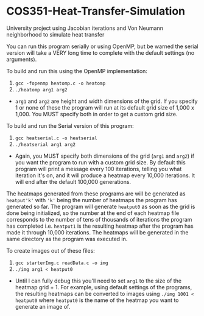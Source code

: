 # COS351-Heat-Transfer-Simulation
University project using Jacobian iterations and Von Neumann neighborhood to simulate heat transfer

You can run this program serially or using OpenMP, but be warned the serial version will take a VERY long time to complete with the default settings (no arguments). 

To build and run this using the OpenMP implementation:
1. `gcc -fopenmp heatomp.c -o heatomp`
2. `./heatomp arg1 arg2` 
* `arg1` and `arg2` are height and width dimensions of the grid. If you specify 1 or none of these the program will run at its default grid size of 1,000 x 1,000. You MUST specify both in order to get a custom grid size. 

To build and run the Serial version of this program:
1. `gcc heatserial.c -o heatserial`
2. `./heatserial arg1 arg2` 
* Again, you MUST specify both dimensions of the grid (`arg1` and `arg2`) if you want the program to run with a custom grid size. 
By default this program will print a message every 100 iterations, telling you what iteration it's on, and it will produce a heatmap every 10,000 iterations. It will end after the default 100,000 generations.

The heatmaps generated from these programs are will be generated as `heatput'k'` with `'k'` being the number of heatmaps the program has generated so far. The program will generate `heatput0` as soon as the grid is done being initialized, so the number at the end of each heatmap file corresponds to the number of tens of thousands of iterations the program has completed i.e. `heatput1` is the resulting heatmap after the program has made it through 10,000 iterations. The heatmaps will be generated in the same directory as the program was executed in. 

To create images out of these files:
1. `gcc starterImg.c readData.c -o img`
2. `./img arg1 < heatput0`
* Until I can fully debug this you'll need to set `arg1` to the size of the heatmap grid + 1. For example, using default settings of the programs, the resulting heatmaps can be converted to images using `./img 1001 < heatput0` where `heatput0` is the name of the heatmap you want to generate an image of. 
